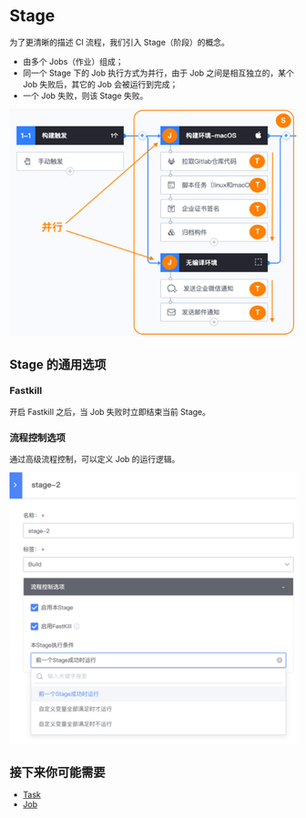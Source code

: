 # Stage

为了更清晰的描述 CI 流程，我们引入 Stage（阶段）的概念。
- 由多个 Jobs（作业）组成；
- 同一个 Stage 下的 Job 执行方式为并行，由于 Job 之间是相互独立的，某个 Job 失败后，其它的 Job 会被运行到完成；
- 一个 Job 失败，则该 Stage 失败。

![Stage](../assets/stage.png)

## Stage 的通用选项
### Fastkill

开启 Fastkill 之后，当 Job 失败时立即结束当前 Stage。

### 流程控制选项

通过高级流程控制，可以定义 Job 的运行逻辑。

![Stage Detail](../assets/stage_detail.png)

## 接下来你可能需要

- [Task](Task.md)
- [Job](Job.md)